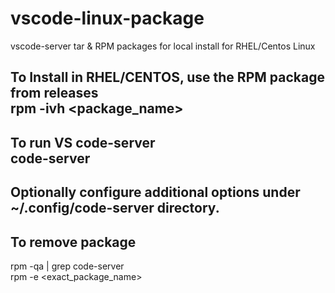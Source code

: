 # vscode-linux-package
vscode-server tar & RPM packages for local install for RHEL/Centos Linux

To Install in RHEL/CENTOS, use the RPM package from releases<br />
rpm -ivh <package_name>
-
To run VS code-server <br />
code-server 
-
Optionally configure additional options under ~/.config/code-server directory. <br />
-
To remove package <br />
-
rpm -qa | grep code-server <br />
rpm -e <exact_package_name>
